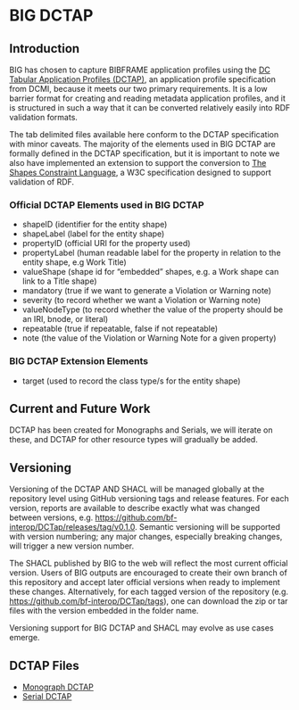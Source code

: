 # BIG DCTAP

## Introduction
BIG has chosen to capture BIBFRAME application profiles using the [DC Tabular Application Profiles (DCTAP)](https://www.dublincore.org/specifications/dctap/), an application profile specification from DCMI, because it meets our two primary requirements. It is a low barrier format for creating and reading metadata application profiles, and it is structured in such a way that it can be converted relatively easily into RDF validation formats.

The tab delimited files available here conform to the DCTAP specification with minor caveats. The majority of the elements used in BIG DCTAP are formally defined in the DCTAP specification, but it is important to note we also have implemented an extension to support the conversion to [The Shapes Constraint Language](https://www.w3.org/TR/shacl/), a W3C specification designed to support validation of RDF.

### Official DCTAP Elements used in BIG DCTAP
* shapeID (identifier for the entity shape)
* shapeLabel (label for the entity shape)
* propertyID (official URI for the property used)
* propertyLabel (human readable label for the property in relation to the entity shape, e.g Work Title)
* valueShape (shape id for “embedded” shapes, e.g. a Work shape can link to a Title shape)
* mandatory (true if we want to generate a Violation or Warning note)
* severity (to record whether we want a Violation or Warning note)
* valueNodeType (to record whether the value of the property should be an IRI, bnode, or literal)
* repeatable (true if repeatable, false if not repeatable)
* note (the value of the Violation or Warning Note for a given property)

### BIG DCTAP Extension Elements
* target (used to record the class type/s for the entity shape)

## Current and Future Work
DCTAP has been created for Monographs and Serials, we will iterate on these, and DCTAP for other resource types will gradually be added.

## Versioning
Versioning of the DCTAP AND SHACL will be managed globally at the repository level using GitHub versioning tags and release features. For each version, reports are available to describe exactly what was changed between versions, e.g. https://github.com/bf-interop/DCTap/releases/tag/v0.1.0. Semantic versioning will be supported with version numbering; any major changes, especially breaking changes, will trigger a new version number. 

The SHACL published by BIG to the web will reflect the most current official version. Users of BIG outputs are encouraged to create their own branch of this repository and accept later official versions when ready to implement these changes. Alternatively, for each tagged version of the repository (e.g. https://github.com/bf-interop/DCTap/tags), one can download the zip or tar files with the version embedded in the folder name.

Versioning support for BIG DCTAP and SHACL may evolve as use cases emerge.

## DCTAP Files
* [Monograph DCTAP](https://github.com/bf-interop/DCTap/tree/main/Monograph%20DCTAP)
* [Serial DCTAP](https://github.com/bf-interop/DCTap/tree/main/Serials%20DCTAP)

